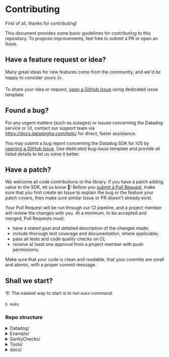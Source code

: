 # Contributing

First of all, thanks for contributing!

This document provides some basic guidelines for contributing to this repository.
To propose improvements, feel free to submit a PR or open an Issue.

## Have a feature request or idea?

Many great ideas for new features come from the community, and we'd be happy to consider yours 👍.

To share your idea or request, [open a GitHub Issue](https://github.com/DataDog/dd-sdk-ios/issues/new) using dedicated issue template.

## Found a bug?

For any urgent matters (such as outages) or issues concerning the Datadog service or UI, contact our support team via https://docs.datadoghq.com/help/ for direct, faster assistance.

You may submit a bug report concerning the Datadog SDK for iOS by [opening a GitHub Issue](https://github.com/DataDog/dd-sdk-ios/issues/new). Use dedicated bug-issue template and provide all listed details to let us solve it better.

## Have a patch?

We welcome all code contributions to the library. If you have a patch adding value to the SDK, let us know 💪! Before you [submit a Pull Request](https://github.com/DataDog/dd-sdk-ios/pull/new/master), make sure that you first create an Issue to explain the bug or the feature your patch covers, then make sure similar Issue or PR doesn't already exist.

Your Pull Request will be run through our CI pipeline, and a project member will review the changes with you. At a minimum, to be accepted and merged, Pull Requests must:

- have a stated goal and detailed description of the changes made;
- include thorough test coverage and documentation, where applicable;
- pass all tests and code quality checks on CI;
- receive at least one approval from a project member with push permissions.

Make sure that your code is clean and readable, that your commits are small and atomic, with a proper commit message.

## Shall we start?

🏗 The easiest way to start is to run `make` command:

```bash
$ make
```

### Repo structure

<details>
<summary>Datadog/</summary>

- Datadog.xcodeproj
- Datadog
- DatadogTests
- DatadogObjC

</details>

<details>
<summary>Example/</summary>

- Shopist.xcodeproj
  - It also contains Datadog.xcodeproj as sub-project
- Shopist
  - Example project using the SDK
- ShopistTests
- ShopistUITests

</details>

<details>
<summary>SanityChecks/</summary>

- Integration
- Cocoapods
- Carthage
- SPM

</details>

<details>
<summary>Tools/</summary>

A set of command-line tools to automate development tasks, used by CI and `Makefile`

</details>

<details>
<summary>docs/</summary>

### IMPORTANT

The files in this folder are deployed to Datadog website.
Please do NOT add anything to this folder without approval!

</details>
